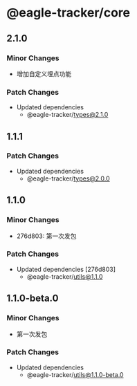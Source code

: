 # @eagle-tracker/core

## 2.1.0

### Minor Changes

- 增加自定义埋点功能

### Patch Changes

- Updated dependencies
  - @eagle-tracker/types@2.1.0

## 1.1.1

### Patch Changes

- Updated dependencies
  - @eagle-tracker/types@2.0.0

## 1.1.0

### Minor Changes

- 276d803: 第一次发包

### Patch Changes

- Updated dependencies [276d803]
  - @eagle-tracker/utils@1.1.0

## 1.1.0-beta.0

### Minor Changes

- 第一次发包

### Patch Changes

- Updated dependencies
  - @eagle-tracker/utils@1.1.0-beta.0
